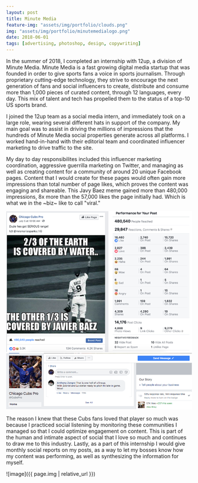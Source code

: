 ```yaml
---
layout: post
title: Minute Media
feature-img: "assets/img/portfolio/clouds.png"
img: "assets/img/portfolio/minutemedialogo.png"
date: 2018-06-01
tags: [advertising, photoshop, design, copywriting]
---
```


In the summer of 2018, I completed an internship with 12up, a division of Minute Media. Minute Media is a fast growing digital media startup that was founded in order to give sports fans a voice in sports journalism. Through proprietary cutting-edge technology, they strive to encourage the next generation of fans and social influencers to create, distribute and consume more than 1,000 pieces of curated content, through 12 languages, every day. This mix of talent and tech has propelled them to the status of a top-10 US sports brand. <br/>

I joined the 12up team as a social media intern, and immediately took on a large role, wearing several different hats in support of the company. My main goal was to assist in driving the millions of impressions that the hundreds of Minute Media social properties generate across all platforms. I worked hand-in-hand with their editorial team and coordinated influencer marketing to drive traffic to the site. <br/>

My day to day responsibilites included this influencer marketing coordination, aggressive guerrilla marketing on Twitter, and managing as well as creating content for a community of around 20 unique Facebook pages. Content that I would create for these pages would often gain more impressions than total number of page likes, which proves the content was engaging and shareable. This Javy Baez meme gained more than 480,000 impressions, 8x more than the 57,000 likes the page initially had. Which is what we in the ~biz~ like to call "viral." <br/>

![Javy](https://raw.githubusercontent.com/troycapybara/actualpersonalwebsite/master/assets/img/javy.png) ![Cubs](https://raw.githubusercontent.com/troycapybara/actualpersonalwebsite/master/assets/img/cubs.png) <br/>

The reason I knew that these Cubs fans loved that player so much was because I practiced social listening by monitoring these communities I managed so that I could optimize engagement on content. This is part of the human and intimate aspect of social that I love so much and continues to draw me to this industry. Lastly, as a part of this internship I would give monthly social reports on my posts, as a way to let my bosses know how my content was performing, as well as synthesizing the information for myself.

![image]({{ page.img | relative_url }})

